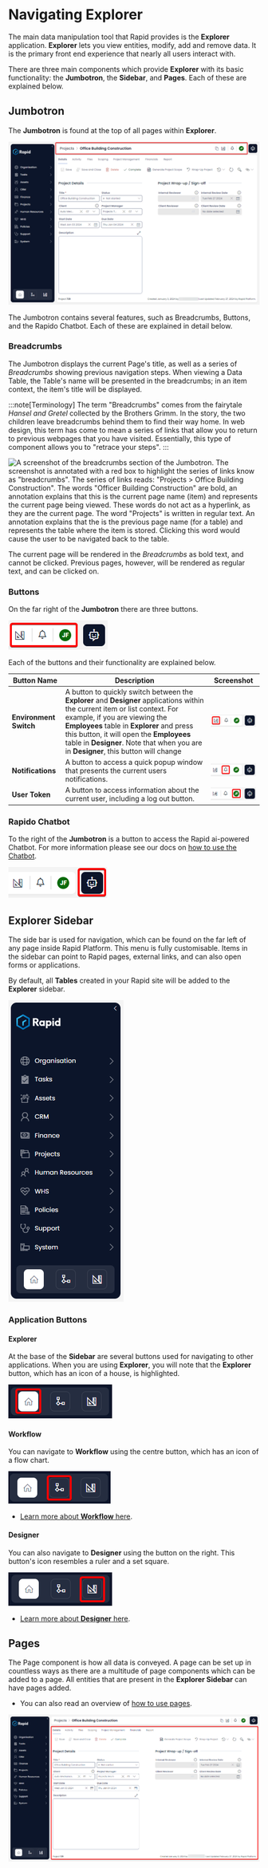 # Navigating Explorer

The main data manipulation tool that Rapid provides is the **Explorer** application. **Explorer** lets you view entities, modify, add and remove data. It is the primary front end experience that nearly all users interact with.

There are three main components which provide **Explorer** with its basic functionality: the **Jumbotron**, the **Sidebar**, and **Pages**. Each of these are explained below.

## Jumbotron

The **Jumbotron** is found at the top of all pages within **Explorer**.

![A screenshot that shows the location of the jumbotron at the top of the Rapid site. The screenshot is annotated with a red box to highlight its location.](<Jumbotron Location.png>)

The Jumbotron contains several features, such as Breadcrumbs, Buttons, and the Rapido Chatbot. Each of these are explained in detail below.

### Breadcrumbs

The Jumbotron displays the current Page's title, as well as a series of *Breadcrumbs* showing previous navigation steps. When viewing a Data Table, the Table's name will be presented in the breadcrumbs; in an item context, the item's title will be displayed.

:::note[Terminology]
The term "Breadcrumbs" comes from the fairytale *Hansel and Gretel* collected by the Brothers Grimm. In the story, the two children leave breadcrumbs behind them to find their way home. In web design, this term has come to mean a series of links that allow you to return to previous webpages that you have visited. Essentially, this type of component allows you to "retrace your steps".
:::

![A screenshot of the breadcrumbs section of the Jumbotron. The screenshot is annotated with a red box to highlight the series of links know as "breadcrumbs". The series of links reads: "Projects > Office Building Construction". The words "Officer Building Construction" are bold, an annotation explains that this is the current page name (item) and represents the current page being viewed. These words do not act as a hyperlink, as they are the current page. The word "Projects" is written in regular text. An annotation explains that the is the previous page name (for a table) and represents the table where the item is stored. Clicking this word would cause the user to be navigated back to the table.](<Jumbotron Breadcrumbs.png>)

The current page will be rendered in the *Breadcrumbs* as bold text, and cannot be clicked. Previous pages, however, will be rendered as regular text, and can be clicked on.

### Buttons

On the far right of the **Jumbotron** there are three buttons.

![A screenshot showing the location of the Jumbotron buttons: Environment Switch, Notifications, and User Token. The screenshot is annotated with a red box demonstrating the location of the buttons.](<Jumbotron Buttons.png>)

Each of the buttons and their functionality are explained below.

| Button Name | Description | Screenshot |
|---|---|---|
| **Environment Switch** | A button to quickly switch between the **Explorer** and **Designer** applications within the current item or list context. For example, if you are viewing the **Employees** table in **Explorer** and press this button, it will open the **Employees** table in **Designer**. Note that when you are in **Designer**, this button will change | ![A screenshot demonstrating the location of the Environment Switch button. The button's icon resembles a set square and a ruler. The screenshot is annotated with a red box to indicate the location of the button.](<Jumbotron Designer.png>)| 
| **Notifications** | A button to access a quick popup window that presents the current users notifications. | ![A screenshot demonstrating the location of the Notifications button. The button's icon resembles a bell. The screenshot is annotated with a red box to indicate the location of the button.](<Jumbotron Notifications.png>)|
| **User Token** | A button to access information about the current user, including a log out button. | ![A screenshot demonstrating the location of the User Token button. The button's icon is a coloured circle with the user's initials inside. In this example, the icon is green with the initials "JF" inside. The screenshot is annotated with a red box to indicate the location of the button.](<Jumbotron User.png>)|

### Rapido Chatbot

To the right of the **Jumbotron** is a button to access the Rapid ai-powered Chatbot. For more information please see our docs on [how to use the Chatbot](</docs/Rapid/3-User Manual/2-Explorer/6-Support Chatbot/How to create a support request/How to create a support request.md>).

![A screenshot showing the Rapido Chatbot, and its location on the jumbotron. The Rapido button is blue, and has a white icon of a robot head with a smiley face. The screenshot is annotated with a red box to highlight its location.](<Jumbotron Rapido.png>)

## Explorer Sidebar

The side bar is used for navigation, which can be found on the far left of any page inside Rapid Platform. This menu is fully customisable. Items in the sidebar can point to Rapid pages, external links, and can also open forms or applications.

By default, all **Tables** created in your Rapid site will be added to the **Explorer** sidebar.

![A screenshot of a sidebar from Rapid Standard as an example. The sidebar is dark blue and has the Rapid name and logo at the top. Underneath are a list of menu items that will navigate the user. The menu items from top to bottom are: Organisation, Tasks, Assets, CRM, Finance, Projects, Human Resources, WHS, Policies, Support, and System. At the very bottom of the sidebar are buttons to navigate between core applications. This is explained further below.](<Explorer sidebar.png>)

### Application Buttons

#### Explorer

At the base of the **Sidebar** are several buttons used for navigating to other applications. When you are using **Explorer**, you will note that the **Explorer** button, which has an icon of a house, is highlighted.

![Alt text](<Explorer Nav.png>)

#### Workflow

You can navigate to **Workflow** using the centre button, which has an icon of a flow chart.

![Alt text](<Workflow Nav.png>)

- [Learn more about **Workflow** here](</docs/Rapid/3-User Manual/4-Workflow/4-Workflow.md>).

#### Designer

You can also navigate to **Designer** using the button on the right. This button's icon resembles a ruler and a set square.

![Alt text](<Designer Nav.png>)

- [Learn more about **Designer** here](</docs/Rapid/3-User Manual/3-Designer/1-what-is-designer/1-what-is-designer.md>).

## Pages

The Page component is how all data is conveyed. A page can be set up in countless ways as there are a multitude of page components which can be added to a page. All entities that are present in the **Explorer Sidebar** can have pages added.
- You can also read an overview of [how to use pages](/docs/Rapid/4-Keyper%20Manual/2-Designer/2-Pages/3-Components/1-overview/1-overview.md).

![A screenshot demonstrating the location of a page. The page in this example is a projects page with a tab strip, and a projects form included. The screenshot is annotated with a red box that surrounds the page component.](<Page Example.png>)